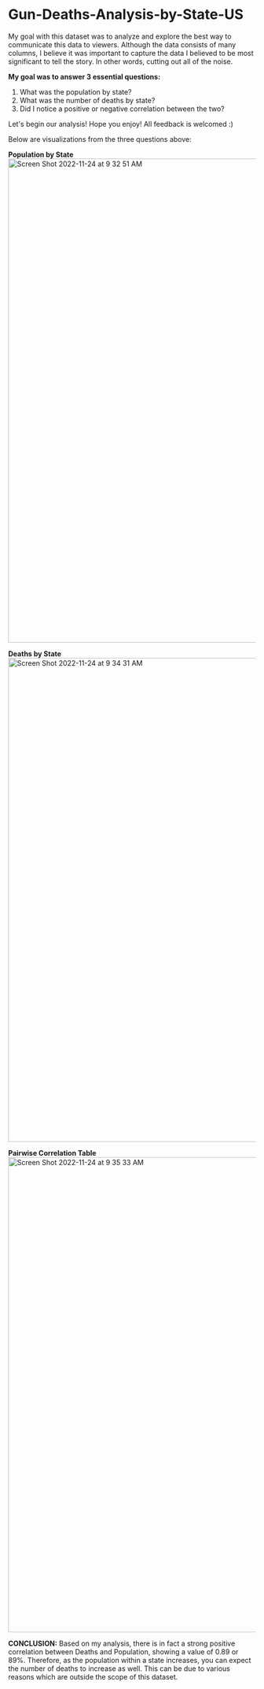 # Gun-Deaths-Analysis-by-State-US

My goal with this dataset was to analyze and explore the best way to communicate this data to viewers. Although the data consists of many columns, I believe it was important to capture the data I believed to be most significant to tell the story. In other words, cutting out all of the noise.

**My goal was to answer 3 essential questions:**

1. What was the population by state?
2. What was the number of deaths by state?
3. Did I notice a positive or negative correlation between the two?

Let's begin our analysis!
Hope you enjoy! All feedback is welcomed :)

Below are visualizations from the three questions above:

**Population by State**
<img width="983" alt="Screen Shot 2022-11-24 at 9 32 51 AM" src="https://user-images.githubusercontent.com/118031922/203810546-16c17ce9-44a7-4f7d-85a6-0ce3554a2dab.png">

**Deaths by State**
<img width="983" alt="Screen Shot 2022-11-24 at 9 34 31 AM" src="https://user-images.githubusercontent.com/118031922/203810810-2bacf40a-2b30-4d7a-be52-f57b8d0a8355.png">

**Pairwise Correlation Table**
<img width="965" alt="Screen Shot 2022-11-24 at 9 35 33 AM" src="https://user-images.githubusercontent.com/118031922/203811282-ef2b87b7-a852-4abc-b192-94723aceea27.png">

**CONCLUSION:**
Based on my analysis, there is in fact a strong positive correlation between Deaths and Population, showing a value of 0.89 or 89%. Therefore, as the population within a state increases, you can expect the number of deaths to increase as well. This can be due to various reasons which are outside the scope of this dataset.
